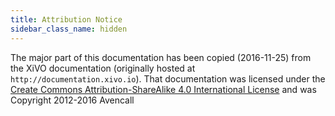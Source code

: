 ```yaml
---
title: Attribution Notice
sidebar_class_name: hidden
---
```


The major part of this documentation has been copied (2016-11-25) from the XiVO documentation
(originally hosted at `http://documentation.xivo.io`). That documentation was licensed under the
[Create Commons Attribution-ShareAlike 4.0 International License](https://creativecommons.org/licenses/by-sa/4.0/)
and was Copyright 2012-2016 Avencall
